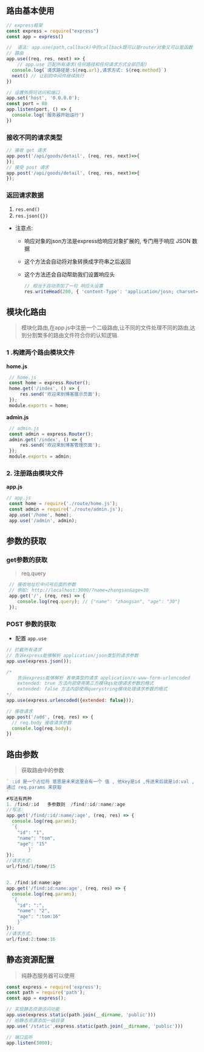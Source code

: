##  路由基本使用

~~~js
// express框架
const express = require("express")
const app = express()

//	语法: app.use(path,callback)中的callback既可以是router对象又可以是函数
// 路由
app.use((req, res, next) => {
	// app.use 匹配所有请求(任何路径和任何请求方式全部匹配)
  console.log(`请求路径是:${req.url},请求方式: ${req.method}`)
  next() // 让别的中间件继续执行
})

// 设置外网可访问和端口
app.set('host', '0.0.0.0');
const port = 80
app.listen(port, () => {
  console.log('服务器开始运行')
})

~~~

###  接收不同的请求类型

```js
// 接收 get 请求
app.post('/api/goods/detail', (req, res, next)=>{
});
// 接受 post 请求
app.post('/api/goods/detail', (req, res, next)=>{
});
```

### 返回请求数据

1. `res.end()`
2. `res.json({})`

- 注意点: 

  - 响应对象的json方法是express给响应对象扩展的, 专门用于响应 JSON 数据

  - 这个方法会自动将对象转换成字符串之后返回

  - 这个方法还会自动帮助我们设置响应头

    ```js
    // 相当于自动添加了一句 响应头设置
    res.writeHead(200, { 'content-Type': 'application/josn; charset=utf-8;'})
    ```

    

## 模块化路由

> 模块化路由,在app.js中注册一个二级路由,让不同的文件处理不同的路由,达到分割繁多的路由文件符合你的认知逻辑.

### 1 .构建两个路由模块文件

**home.js**

~~~js
 // home.js
 const home = express.Router(); 
 home.get('/index', () => {
     res.send('欢迎来到博客展示页面');
 });
 module.exports = home;

~~~

**admin.js**

~~~js
 // admin.js
 const admin = express.Router();
 admin.get('/index', () => {
     res.send('欢迎来到博客管理页面');
 });
 module.exports = admin;

~~~



### 2. 注册路由模块文件

**app.js**

~~~js
// app.js
 const home = require('./route/home.js');
 const admin = require('./route/admin.js');
 app.use('/home', home);
 app.use('/admin', admin);
~~~



## 参数的获取

### get参数的获取

> req.query

~~~js
 // 接收地址栏中问号后面的参数
 // 例如: http://localhost:3000/?name=zhangsan&age=30
 app.get('/', (req, res) => {
    console.log(req.query); // {"name": "zhangsan", "age": "30"}
 });

~~~



### POST 参数的获取

- 配置 `app.use`

~~~js
// 拦截所有请求
// 告诉express能够解析 application/json类型的请求参数
app.use(express.json()); 

/*
	告诉express能够解析 表单类型的请求 application/x-www-form-urlencoded
	extended: true 方法内部使用第三方模块qs处理请求参数的格式
	extended: false 方法内部使用querystring模块处理请求参数的格式
*/
app.use(express.urlencoded({extended: false}));

// 接收请求
app.post('/add', (req, res) => {
  // req.body 接收请求参数
  console.log(req.body);
}) 

~~~





## 路由参数

> 获取路由中的参数

~~~js
` :id 是一个占位符 意思是未来这里会有一个 值 , 他key是id ,传进来后就是id:val ,
通过 req.params 来获取
`
#写法有两种
1. /find/:id   多参数则  /find/:id/:name/:age
//写法: 
app.get('/find/:id/:name/:age', (req, res) => { 
  console.log(req.params); 
  `{
    "id": "1",
    "name": "tom",
    "age": "15"
		}`
});
//请求方式:
url/find/1/tome/15


2. /find:id:name:age
app.get('/find:id:name:age', (req, res) => { 
  console.log(req.params); 
  `{
    "id": ":",
    "name": "2",
    "age": ":tom:16"
	}`
});
//请求方式:
url/find:2:tome:16

~~~



## 静态资源配置

> 纯静态服务器可以使用

~~~js
const express = require('express');
const path = require('path');
const app = express();

// 实现静态资源访问功能
app.use(express.static(path.join(__dirname, 'public')))
// 给静态资源添加一级目录
app.use('/static',express.static(path.join(__dirname, 'public')))

// 端口监听
app.listen(3000);
~~~

